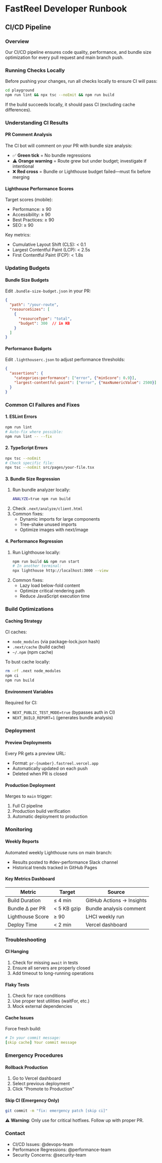 # FastReel Developer Runbook

## CI/CD Pipeline

### Overview

Our CI/CD pipeline ensures code quality, performance, and bundle size optimization for every pull request and main branch push.

### Running Checks Locally

Before pushing your changes, run all checks locally to ensure CI will pass:

```bash
cd playground
npm run lint && npx tsc --noEmit && npm run build
```

If the build succeeds locally, it should pass CI (excluding cache differences).

### Understanding CI Results

#### PR Comment Analysis

The CI bot will comment on your PR with bundle size analysis:

- ✅ **Green tick** = No bundle regressions
- ⚠️ **Orange warning** = Route grew but under budget; investigate if intentional
- ❌ **Red cross** = Bundle or Lighthouse budget failed—must fix before merging

#### Lighthouse Performance Scores

Target scores (mobile):
- Performance: ≥ 90
- Accessibility: ≥ 90
- Best Practices: ≥ 90
- SEO: ≥ 90

Key metrics:
- Cumulative Layout Shift (CLS): < 0.1
- Largest Contentful Paint (LCP): < 2.5s
- First Contentful Paint (FCP): < 1.8s

### Updating Budgets

#### Bundle Size Budgets

Edit `.bundle-size-budget.json` in your PR:

```json
{
  "path": "/your-route",
  "resourceSizes": [
    {
      "resourceType": "total",
      "budget": 300  // in KB
    }
  ]
}
```

#### Performance Budgets

Edit `.lighthouserc.json` to adjust performance thresholds:

```json
{
  "assertions": {
    "categories:performance": ["error", {"minScore": 0.9}],
    "largest-contentful-paint": ["error", {"maxNumericValue": 2500}]
  }
}
```

### Common CI Failures and Fixes

#### 1. ESLint Errors

```bash
npm run lint
# Auto-fix where possible:
npm run lint -- --fix
```

#### 2. TypeScript Errors

```bash
npx tsc --noEmit
# Check specific file:
npx tsc --noEmit src/pages/your-file.tsx
```

#### 3. Bundle Size Regression

1. Run bundle analyzer locally:
   ```bash
   ANALYZE=true npm run build
   ```
2. Check `.next/analyze/client.html`
3. Common fixes:
   - Dynamic imports for large components
   - Tree-shake unused imports
   - Optimize images with next/image

#### 4. Performance Regression

1. Run Lighthouse locally:
   ```bash
   npm run build && npm run start
   # In another terminal:
   npx lighthouse http://localhost:3000 --view
   ```
2. Common fixes:
   - Lazy load below-fold content
   - Optimize critical rendering path
   - Reduce JavaScript execution time

### Build Optimizations

#### Caching Strategy

CI caches:
- `node_modules` (via package-lock.json hash)
- `.next/cache` (build cache)
- `~/.npm` (npm cache)

To bust cache locally:
```bash
rm -rf .next node_modules
npm ci
npm run build
```

#### Environment Variables

Required for CI:
- `NEXT_PUBLIC_TEST_MODE=true` (bypasses auth in CI)
- `NEXT_BUILD_REPORT=1` (generates bundle analysis)

### Deployment

#### Preview Deployments

Every PR gets a preview URL:
- Format: `pr-{number}.fastreel.vercel.app`
- Automatically updated on each push
- Deleted when PR is closed

#### Production Deployment

Merges to `main` trigger:
1. Full CI pipeline
2. Production build verification
3. Automatic deployment to production

### Monitoring

#### Weekly Reports

Automated weekly Lighthouse runs on main branch:
- Results posted to #dev-performance Slack channel
- Historical trends tracked in GitHub Pages

#### Key Metrics Dashboard

| Metric | Target | Source |
|--------|--------|--------|
| Build Duration | ≤ 4 min | GitHub Actions → Insights |
| Bundle Δ per PR | < 5 KB gzip | Bundle analysis comment |
| Lighthouse Score | ≥ 90 | LHCI weekly run |
| Deploy Time | < 2 min | Vercel dashboard |

### Troubleshooting

#### CI Hanging

1. Check for missing `await` in tests
2. Ensure all servers are properly closed
3. Add timeout to long-running operations

#### Flaky Tests

1. Check for race conditions
2. Use proper test utilities (waitFor, etc.)
3. Mock external dependencies

#### Cache Issues

Force fresh build:
```yaml
# In your commit message:
[skip cache] Your commit message
```

### Emergency Procedures

#### Rollback Production

1. Go to Vercel dashboard
2. Select previous deployment
3. Click "Promote to Production"

#### Skip CI (Emergency Only)

```bash
git commit -m "fix: emergency patch [skip ci]"
```

⚠️ **Warning**: Only use for critical hotfixes. Follow up with proper PR.

### Contact

- CI/CD Issues: @devops-team
- Performance Regressions: @performance-team
- Security Concerns: @security-team 
